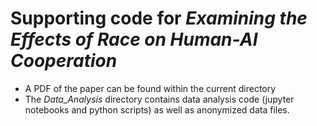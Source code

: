 # Supporting code for _Examining the Effects of Race on Human-AI Cooperation_

- A PDF of the paper can be found within the current directory
- The _Data_Analysis_ directory contains data analysis code (jupyter notebooks and python scripts) as well as anonymized data files.
